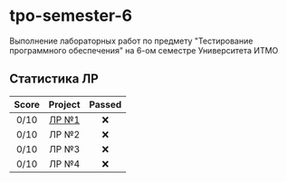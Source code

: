 # tpo-semester-6
Выполнение лабораторных работ по предмету "Тестирование программного обеспечения" на 6-ом семестре Университета ИТМО

## Статистика ЛР

| Score   | Project                | Passed |
| :---:   | :---:                  | :---:  | 
| 0/10    | [ЛР №1](lab1/)         | ❌     |
| 0/10    | ЛР №2                  | ❌     |
| 0/10    | ЛР №3                  | ❌     |
| 0/10    | ЛР №4                  | ❌     |
